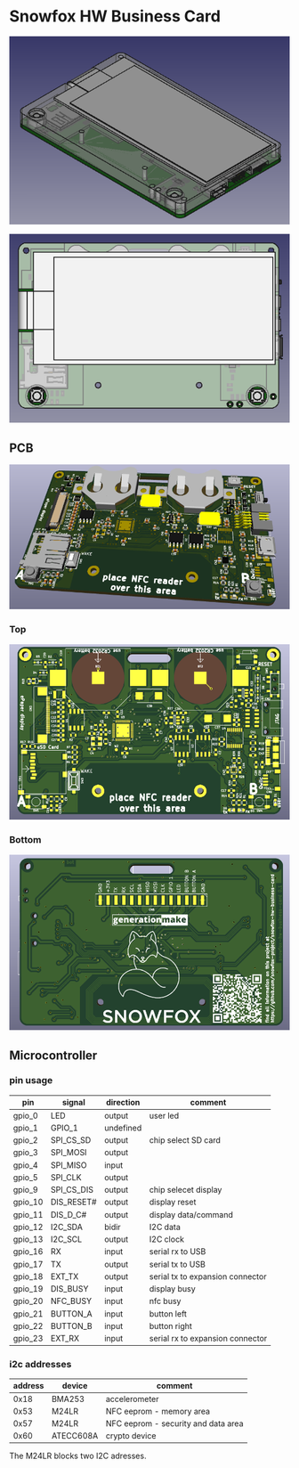 # Snowfox HW Business Card

![snowfox-hw-business-card-complete iso rendering](docs/images/snowfox-hw-business-card-complete_iso.png)

![snowfox-hw-business-card-complete top rendering](docs/images/snowfox-hw-business-card-complete_top.png)

## PCB

![snowfox-hw-business-card rendering](docs/images/snowfox-hw-business-card_rendering.png)

### Top

![snowfox-hw-business-card PCB top](docs/images/snowfox-hw-business-card_top.png)

### Bottom

![snowfox-hw-business-card PCB bot](docs/images/snowfox-hw-business-card_bot.png)

## Microcontroller

### pin usage

| pin | signal | direction | comment |
|-----|----------|-------------|--------------|
| gpio_0 | LED | output | user led |
| gpio_1 | GPIO_1 | undefined | |
| gpio_2 | SPI_CS_SD | output | chip select SD card |
| gpio_3 | SPI_MOSI | output | |
| gpio_4 | SPI_MISO | input | |
| gpio_5 | SPI_CLK | output | |
| gpio_9 | SPI_CS_DIS | output | chip selecet display |
| gpio_10 | DIS_RESET# | output | display reset |
| gpio_11 | DIS_D_C# | output | display data/command |
| gpio_12 | I2C_SDA | bidir | I2C data |
| gpio_13 | I2C_SCL | output | I2C clock |
| gpio_16 | RX | input | serial rx to USB |
| gpio_17 | TX | output | serial tx to USB |
| gpio_18 | EXT_TX | output | serial tx to expansion connector |
| gpio_19 | DIS_BUSY | input | display busy |
| gpio_20 | NFC_BUSY | input | nfc busy |
| gpio_21 | BUTTON_A | input | button left |
| gpio_22 | BUTTON_B | input | button right |
| gpio_23 | EXT_RX | input | serial rx to expansion connector |

### i2c addresses

| address | device | comment |
|-----|----------|--------------|
| 0x18 | BMA253 | accelerometer |
| 0x53 | M24LR | NFC eeprom - memory area |
| 0x57 | M24LR | NFC eeprom - security and data area |
| 0x60 | ATECC608A | crypto device |

The M24LR blocks two I2C adresses.
